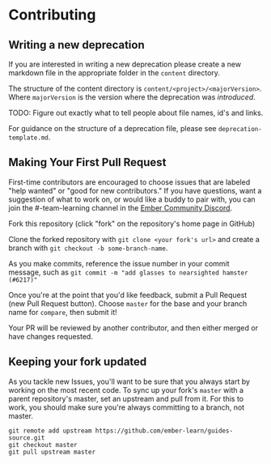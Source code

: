 # Contributing

## Writing a new deprecation

If you are interested in writing a new deprecation please create a new markdown file in the appropriate folder in the `content` directory.

The structure of the content directory is `content/<project>/<majorVersion>`. Where `majorVersion` is the version where the deprecation was _introduced_.

TODO: Figure out exactly what to tell people about file names, id's and links.

For guidance on the structure of a deprecation file, please see `deprecation-template.md`.

## Making Your First Pull Request

First-time contributors are encouraged to choose issues that are labeled
"help wanted" or "good for new contributors." If you have questions, want a
suggestion of what to work on, or would like a buddy to pair with, you can
join the #-team-learning channel in the
[Ember Community Discord](https://discordapp.com/invite/zT3asNS).

Fork this repository (click "fork" on the repository's home page in GitHub)

Clone the forked repository with `git clone <your fork's url>` and create a
branch with `git checkout -b some-branch-name`.

As you make commits, reference the issue number in your commit message, such as
`git commit -m "add glasses to nearsighted hamster (#6217)"`

Once you're at the point that you'd like feedback, submit a Pull Request (new
Pull Request button). Choose `master` for the base and your branch name for `compare`,
then submit it!

Your PR will be reviewed by another contributor, and then either merged or have
changes requested.

## Keeping your fork updated

As you tackle new Issues, you'll want to be sure that you always start by working
on the most recent code. To sync up your fork's  `master` with a parent repository's
master, set an upstream and pull from it. For this to work, you should make sure
you're always committing to a branch, not master.

```
git remote add upstream https://github.com/ember-learn/guides-source.git
git checkout master
git pull upstream master
```
